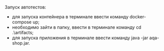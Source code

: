 Запуск автотестов:
- для запуска контейнера в терминале ввести команду docker-compose up;
- необходимо зайти в папку, ввести в терминале команду cd .\artifacts\;
- для запуска приложения в терминале ввести команду java -jar aqa-shop.jar.
